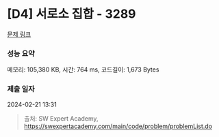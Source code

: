 # [D4] 서로소 집합 - 3289 

[문제 링크](https://swexpertacademy.com/main/code/problem/problemDetail.do?contestProbId=AWBJKA6qr2oDFAWr) 

### 성능 요약

메모리: 105,380 KB, 시간: 764 ms, 코드길이: 1,673 Bytes

### 제출 일자

2024-02-21 13:31



> 출처: SW Expert Academy, https://swexpertacademy.com/main/code/problem/problemList.do